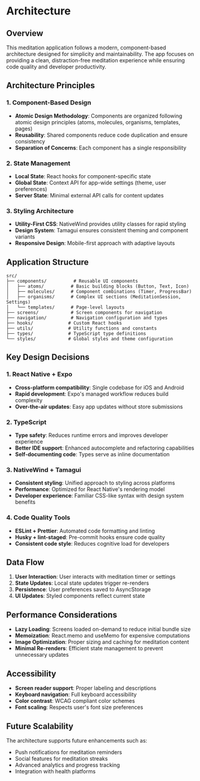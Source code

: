 # Architecture

## Overview

This meditation application follows a modern, component-based architecture designed for simplicity and maintainability. The app focuses on providing a clean, distraction-free meditation experience while ensuring code quality and developer productivity.

## Architecture Principles

### 1. Component-Based Design

- **Atomic Design Methodology**: Components are organized following atomic design principles (atoms, molecules, organisms, templates, pages)
- **Reusability**: Shared components reduce code duplication and ensure consistency
- **Separation of Concerns**: Each component has a single responsibility

### 2. State Management

- **Local State**: React hooks for component-specific state
- **Global State**: Context API for app-wide settings (theme, user preferences)
- **Server State**: Minimal external API calls for content updates

### 3. Styling Architecture

- **Utility-First CSS**: NativeWind provides utility classes for rapid styling
- **Design System**: Tamagui ensures consistent theming and component variants
- **Responsive Design**: Mobile-first approach with adaptive layouts

## Application Structure

```
src/
├── components/          # Reusable UI components
│   ├── atoms/          # Basic building blocks (Button, Text, Icon)
│   ├── molecules/      # Component combinations (Timer, ProgressBar)
│   ├── organisms/      # Complex UI sections (MeditationSession, Settings)
│   └── templates/      # Page-level layouts
├── screens/            # Screen components for navigation
├── navigation/         # Navigation configuration and types
├── hooks/             # Custom React hooks
├── utils/             # Utility functions and constants
├── types/             # TypeScript type definitions
└── styles/            # Global styles and theme configuration
```

## Key Design Decisions

### 1. React Native + Expo

- **Cross-platform compatibility**: Single codebase for iOS and Android
- **Rapid development**: Expo's managed workflow reduces build complexity
- **Over-the-air updates**: Easy app updates without store submissions

### 2. TypeScript

- **Type safety**: Reduces runtime errors and improves developer experience
- **Better IDE support**: Enhanced autocomplete and refactoring capabilities
- **Self-documenting code**: Types serve as inline documentation

### 3. NativeWind + Tamagui

- **Consistent styling**: Unified approach to styling across platforms
- **Performance**: Optimized for React Native's rendering model
- **Developer experience**: Familiar CSS-like syntax with design system benefits

### 4. Code Quality Tools

- **ESLint + Prettier**: Automated code formatting and linting
- **Husky + lint-staged**: Pre-commit hooks ensure code quality
- **Consistent code style**: Reduces cognitive load for developers

## Data Flow

1. **User Interaction**: User interacts with meditation timer or settings
2. **State Updates**: Local state updates trigger re-renders
3. **Persistence**: User preferences saved to AsyncStorage
4. **UI Updates**: Styled components reflect current state

## Performance Considerations

- **Lazy Loading**: Screens loaded on-demand to reduce initial bundle size
- **Memoization**: React.memo and useMemo for expensive computations
- **Image Optimization**: Proper sizing and caching for meditation content
- **Minimal Re-renders**: Efficient state management to prevent unnecessary updates

## Accessibility

- **Screen reader support**: Proper labeling and descriptions
- **Keyboard navigation**: Full keyboard accessibility
- **Color contrast**: WCAG compliant color schemes
- **Font scaling**: Respects user's font size preferences

## Future Scalability

The architecture supports future enhancements such as:

- Push notifications for meditation reminders
- Social features for meditation streaks
- Advanced analytics and progress tracking
- Integration with health platforms
